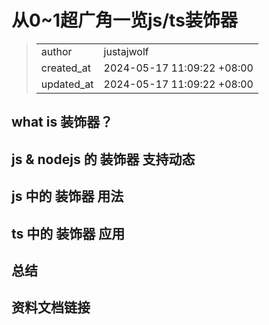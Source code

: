 # 从0~1超广角一览js/ts装饰器

>|||
>|:---|:---|
>|author|justajwolf|
>|created_at|  2024-05-17 11:09:22 +08:00|
>|updated_at|  2024-05-17 11:09:22 +08:00|

## what is 装饰器？

## js & nodejs 的 装饰器 支持动态

## js 中的 装饰器 用法

## ts 中的 装饰器 应用

## 总结

## 资料文档链接
